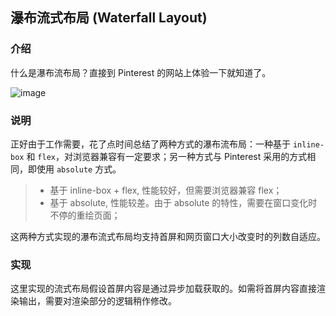 ## 瀑布流式布局 (Waterfall Layout)

### 介绍
什么是瀑布流布局？直接到 Pinterest 的网站上体验一下就知道了。

![image](https://github.com/Becavalier/Waterfall0z/blob/master/inline-block%20%2B%20flex/screenshot.gif?raw=true)

### 说明
正好由于工作需要，花了点时间总结了两种方式的瀑布流布局：一种基于 `inline-box` 和 `flex`，对浏览器兼容有一定要求；另一种方式与 Pinterest 采用的方式相同，即使用 `absolute` 方式。

> * 基于 inline-box + flex, 性能较好，但需要浏览器兼容 flex；
> * 基于 absolute, 性能较差。由于 absolute 的特性，需要在窗口变化时不停的重绘页面；

这两种方式实现的瀑布流式布局均支持首屏和网页窗口大小改变时的列数自适应。

### 实现
这里实现的流式布局假设首屏内容是通过异步加载获取的。如需将首屏内容直接渲染输出，需要对渲染部分的逻辑稍作修改。